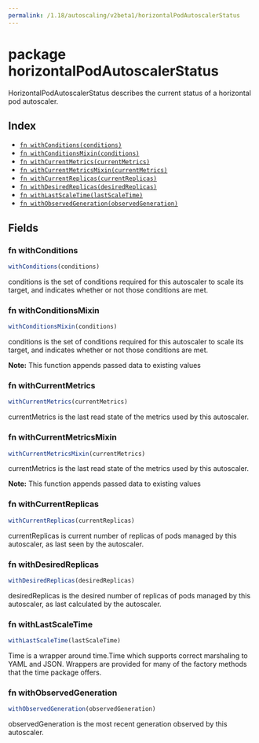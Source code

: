 ```yaml
---
permalink: /1.18/autoscaling/v2beta1/horizontalPodAutoscalerStatus
---
```


# package horizontalPodAutoscalerStatus

HorizontalPodAutoscalerStatus describes the current status of a horizontal pod autoscaler.

## Index

* [`fn withConditions(conditions)`](#fn-withconditions)
* [`fn withConditionsMixin(conditions)`](#fn-withconditionsmixin)
* [`fn withCurrentMetrics(currentMetrics)`](#fn-withcurrentmetrics)
* [`fn withCurrentMetricsMixin(currentMetrics)`](#fn-withcurrentmetricsmixin)
* [`fn withCurrentReplicas(currentReplicas)`](#fn-withcurrentreplicas)
* [`fn withDesiredReplicas(desiredReplicas)`](#fn-withdesiredreplicas)
* [`fn withLastScaleTime(lastScaleTime)`](#fn-withlastscaletime)
* [`fn withObservedGeneration(observedGeneration)`](#fn-withobservedgeneration)

## Fields

### fn withConditions

```ts
withConditions(conditions)
```

conditions is the set of conditions required for this autoscaler to scale its target, and indicates whether or not those conditions are met.

### fn withConditionsMixin

```ts
withConditionsMixin(conditions)
```

conditions is the set of conditions required for this autoscaler to scale its target, and indicates whether or not those conditions are met.

**Note:** This function appends passed data to existing values

### fn withCurrentMetrics

```ts
withCurrentMetrics(currentMetrics)
```

currentMetrics is the last read state of the metrics used by this autoscaler.

### fn withCurrentMetricsMixin

```ts
withCurrentMetricsMixin(currentMetrics)
```

currentMetrics is the last read state of the metrics used by this autoscaler.

**Note:** This function appends passed data to existing values

### fn withCurrentReplicas

```ts
withCurrentReplicas(currentReplicas)
```

currentReplicas is current number of replicas of pods managed by this autoscaler, as last seen by the autoscaler.

### fn withDesiredReplicas

```ts
withDesiredReplicas(desiredReplicas)
```

desiredReplicas is the desired number of replicas of pods managed by this autoscaler, as last calculated by the autoscaler.

### fn withLastScaleTime

```ts
withLastScaleTime(lastScaleTime)
```

Time is a wrapper around time.Time which supports correct marshaling to YAML and JSON.  Wrappers are provided for many of the factory methods that the time package offers.

### fn withObservedGeneration

```ts
withObservedGeneration(observedGeneration)
```

observedGeneration is the most recent generation observed by this autoscaler.